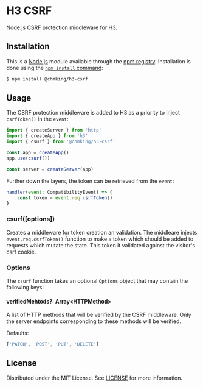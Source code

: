 # H3 CSRF

Node.js [CSRF](https://en.wikipedia.org/wiki/Cross-site_request_forgery) protection middleware for H3.

## Installation

This is a [Node.js](https://nodejs.org/en/) module available through the
[npm registry](https://www.npmjs.com/). Installation is done using the
[`npm install` command](https://docs.npmjs.com/getting-started/installing-npm-packages-locally):

```sh
$ npm install @chmking/h3-csrf
```

## Usage

The CSRF protection middleware is added to H3 as a priority to inject `csrfToken()` in the `event`:

```js
import { createServer } from 'http'
import { createApp } from 'h3'
import { csurf } from '@chmking/h3-csrf'

const app = createApp()
app.use(csurf())

const server = createServer(app)
```

Further down the layers, the token can be retrieved from the `event`:

```js
handler(event: CompatibilityEvent) => {
    const token = event.req.csrfToken()
}
```

### csurf([options])

Creates a middleware for token creation an validation. The middleare injects `event.req.csrfToken()` function to make a token which should be added to requests which mutate the state. This token it validated against the visitor's csrf cookie.

### Options

The `csurf` function takes an optional `Options` object that may contain the following keys:

#### verifiedMehtods?: Array\<HTTPMethod\>

A list of HTTP methods that will be verified by the CSRF middleware. Only the server endpoints corresponding to these methods will be verified.

Defaults:
```js
['PATCH', 'POST', 'PUT', 'DELETE']
```

## License

Distributed under the MIT License. See [LICENSE](LICENSE) for more information.